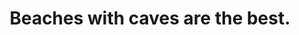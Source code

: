 ---
layout: instagram
title:  "Beaches with caves are the best."
media:
  - url: "instagram/394221910_2377691839084603_7884237537705980630_n_18037303090523801.jpg"
    alt: ""
  - url: "instagram/393744521_1282688052415348_8645850403530403766_n_18012025063806281.jpg"
    alt: ""
    tagged:
      - handle: "kerryahayward"
        x: 40
        y: 45
  - url: "instagram/393520582_1117120792604334_2485297662604093289_n_17997608456058520.jpg"
    alt: ""
    tagged:
      - handle: "kerryahayward"
        x: 5
        y: 55
      - handle: "rudi"
        x: 50
        y: 72
  - url: "instagram/393531961_279268577769022_4967151771061116294_n_18012800110797321.jpg"
    alt: ""
type: "post"
seo:
  hidden: true
location: Isle of Lewis
postdate: 2023-09-11
---
